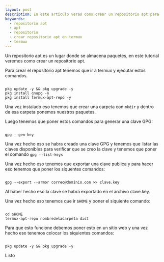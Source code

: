 ```yaml
---
layout: post
description: En este articulo veras como crear un repositorio apt para Termux, un repositorio apt es un lugar donde se almacenan paquetes .deb y de ahi se pueden descargar los paquetes con tan solo tener instalado el respositorio apt en linux.
keywords:
  - repositorio apt
  - apt
  - repositorio
  - crear repositorio apt en termux
  - termux
---
```


Un repositorio apt es un lugar donde se almacena paquetes, en este tutorial veremos como crear un repositorio apt.

Para crear el repositorio apt tenemos que ir a termux y ejecutar estos comandos.

```shell

pkg update -y && pkg upgrade -y
pkg install gnupg -y
pkg install termux-apt-repo -y

```

Una vez instalado eso tenemos que crear una carpeta con ``` mkdir ``` y dentro de esa carpeta ponemos nuestros paquetes.

Luego tenemos que poner estos comandos para generar una clave GPG:

```

gpg --gen-key

```

Una vez hecho eso se habra creado una clave GPG y tenemos que listar las claves disponibles para verificar que se creo la clave y tenemos que poner el comando ``` gpg --list-keys ```

Una vez hecho eso tenemos que exportar una clave publica y para hacer eso tenemos que poner los siquentes comandos:

```shell

gpg --export --armor correo@dominio.com >> clave.key

```

Al haber hecho eso la clave se habra exportado en el archivo clave.key.

Una vez hecho eso tenemos que ir ``` $HOME ``` y poner el siquiente comando:

```shell

cd $HOME
termux-apt-repo nombredelacarpeta dist

```

Para que esto funcione debemos poner esto en un sitio web y una vez hecho eso tenemos colocar los siquientes comandos:

```shell

pkg update -y && pkg upgrade -y

```

Listo



